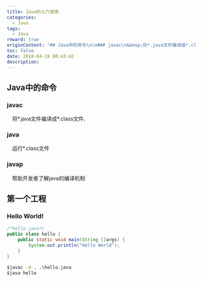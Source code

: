 ```yaml
---
title: Java的入门使用
categories:
  - Java
tags:
  - Java
reward: true
originContent: "## Java中的命令\n\n### javac\n&emsp;将*.java文件编译成*.class文件.\n\n\n### java\n&emsp;运行*.class文件\n\n### javap\n&emsp;帮助开发者了解java的编译机制\n\n## 第一个工程\n\n### Hello World!\n```java\n/*hello.java*/\npublic class hello {\n\tpublic static void main(String []args) {\n\t\tSystem.out.println(\"Hello World\");\n\t}\n}\n```\n```cmd\n$javac -d . .\\hello.java\n$java hello\n```"
toc: false
date: 2018-04-18 00:43:42
description:
---
```


## Java中的命令

### javac
&emsp;将*.java文件编译成*.class文件.


### java
&emsp;运行*.class文件

### javap
&emsp;帮助开发者了解java的编译机制

## 第一个工程

### Hello World!
```java
/*hello.java*/
public class hello {
	public static void main(String []args) {
		System.out.println("Hello World");
	}
}
```
```cmd
$javac -d . .\hello.java
$java hello
```